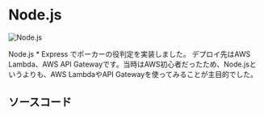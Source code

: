 <script setup>
  import LinkCard from '../components/LinkCard.vue'
</script>
# Node.js

![Node.js](/node_js.svg)

Node.js * Express でポーカーの役判定を実装しました。
デプロイ先はAWS Lambda、AWS API Gatewayです。当時はAWS初心者だったため、Node.jsというよりも、AWS LambdaやAPI Gatewayを使ってみることが主目的でした。

## ソースコード
<LinkCard
  img="/poker_express.svg"
  link="https://github.com/satokiy/poker_express"
  alt="poker-express"
/>
